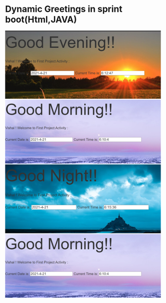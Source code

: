 # Dynamic Greetings in sprint boot(Html,JAVA)
![alt text](https://github.com/vishalroshanJ/ShadowProjectActivites/blob/main/Day1/Shadowwelcome/sh/EVENIMAGE.PNG)
![alt text](https://github.com/vishalroshanJ/ShadowProjectActivites/blob/main/Day1/Shadowwelcome/sh/MORNINGIMAGE.PNG)
![alt text](https://github.com/vishalroshanJ/ShadowProjectActivites/blob/main/Day1/Shadowwelcome/sh/NIGHTIMA.PNG)
![alt text](https://github.com/vishalroshanJ/ShadowProjectActivites/blob/main/Day1/Shadowwelcome/sh/MORNINGIMAGE.PNG)

